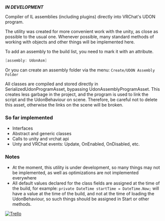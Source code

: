 ***IN DEVELOPMENT***

Compiler of IL assemblies (including plugins) directly into VRChat's UDON program.

The utility was created for more convenient work with the unity, as close as possible to the usual one. Whenever possible, many standard methods of working with objects and other things will be implemented here.

To add an assembly to the build list, you need to mark it with an attribute.
```csharp
[assembly: UdonAsm]
```
Or you can create an assembly folder via the menu: `Create/UDON Assembly Folder`

All classes are compiled and stored directly in SerializedUdonProgramAsset, bypassing UdonAssemblyProgramAsset. This creates less garbage in the project, and the program is used to link the script and the UdonBehaviour on scene. Therefore, be careful not to delete this asset, otherwise the links on the scene will be broken.

### So far implemented
- Interfaces
- Abstract and generic classes
- Calls to unity and vrchat api
- Unty and VRChat events: Update, OnEnabled, OnDisabled, etc.

### Notes
- At the moment, this utility is under development, so many things may not be implemented, as well as optimizations are not implemented everywhere
- All default values declared for the class fields are assigned at the time of the build, for example: `private DateTime startTime = DateTime.Now;` will have a value at the time of the build, and not at the time of loading the UdonBehaviour, so such things should be assigned in Start or other methods.

[![Trello](https://img.shields.io/badge/Trello-Katsudon%20Board-yellow?style=flat&logo=trello)](https://trello.com/b/jyjguAFA)
